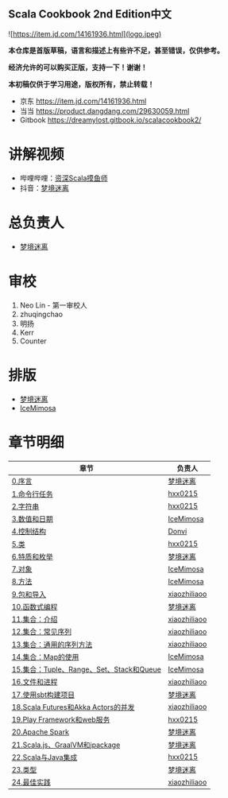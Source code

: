 Scala Cookbook 2nd Edition中文
---
![https://item.jd.com/14161936.html](logo.jpeg)

**本仓库是首版草稿，语言和描述上有些许不足，甚至错误，仅供参考。**

**经济允许的可以购买正版，支持一下！谢谢！**

**本初稿仅供于学习用途，版权所有，禁止转载！**

- 京东 https://item.jd.com/14161936.html
- 当当 https://product.dangdang.com/29630059.html
- Gitbook https://dreamylost.gitbook.io/scalacookbook2/

# 讲解视频
- 哔哩哔哩：[资深Scala摸鱼师](https://space.bilibili.com/60152799)
- 抖音：[梦境迷离](https://m.douyin.com/share/user/MS4wLjABAAAAhqbonLqrR1L8jMW_90iRgxbRnXKnCFbDGNZE5Prwfno)

# 总负责人

- [梦境迷离](https://github.com/jxnu-liguobin)

# 审校

1. Neo Lin - 第一审校人
2. zhuqingchao
3. 明扬
4. Kerr
5. Counter

# 排版

- [梦境迷离](https://github.com/jxnu-liguobin)
- [IceMimosa](https://github.com/IceMimosa)

# 章节明细

| 章节                                                                          | 负责人                                             |
|-----------------------------------------------------------------------------|-------------------------------------------------|
| [0.序言](0.序言.md)                                                             | [梦境迷离](https://github.com/jxnu-liguobin)        |
| [1.命令行任务](./1.命令行任务.md)                                                     | [hxx0215](https://github.com/hxx0215)           |
| [2.字符串](./2.字符串.md)                                                         | [hxx0215](https://github.com/hxx0215)           |
| [3.数值和日期](./3.数值和日期.md)                                                     | [IceMimosa](https://github.com/IceMimosa)       |
| [4.控制结构](./4.控制结构.md)                                                       | [Donvi](https://github.com/Donvi)               |
| [5.类](./5.类.md)                                                             | [hxx0215](https://github.com/hxx0215)           |
| [6.特质和枚举](./6.特质和枚举.md)                                                     | [梦境迷离](https://github.com/jxnu-liguobin)        |
| [7.对象](./7.对象.md)                                                           | [IceMimosa](https://github.com/IceMimosa)       |
| [8.方法](./8.方法.md)                                                           | [IceMimosa](https://github.com/IceMimosa)       |
| [9.包和导入](./9.包和导入.md)                                                       | [xiaozhiliaoo](https://github.com/xiaozhiliaoo) |
| [10.函数式编程](./10.函数式编程.md)                                                   | [梦境迷离](https://github.com/jxnu-liguobin)        |
| [11.集合：介绍](./11.集合：介绍.md)                                                   | [xiaozhiliaoo](https://github.com/xiaozhiliaoo) |
| [12.集合：常见序列](./12.集合：常见序列类.md)                                              | [xiaozhiliaoo](https://github.com/xiaozhiliaoo) |
| [13.集合：通用的序列方法](13.集合：常见序列方法.md)                                            | [xiaozhiliaoo](https://github.com/xiaozhiliaoo) |
| [14.集合：Map的使用](./14.集合：Map的使用.md)                                           | [IceMimosa](https://github.com/IceMimosa)       |
| [15.集合：Tuple、Range、Set、Stack和Queue](./15.集合：Tuple、Range、Set、Stack和Queue.md) | [IceMimosa](https://github.com/IceMimosa)       |
| [16.文件和进程](./16.文件和进程.md)                                                   | [xiaozhiliaoo](https://github.com/xiaozhiliaoo) |
| [17.使用sbt构建项目](./17.使用sbt构建项目.md)                                           | [梦境迷离](https://github.com/jxnu-liguobin)        |
| [18.Scala Futures和Akka Actors的并发](./18.Scala%20Futures和Akka%20Actors的并发.md) | [xiaozhiliaoo](https://github.com/xiaozhiliaoo) |
| [19.Play Framework和web服务](./19.Play%20框架和%20Web%20服务.md)                    | [hxx0215](https://github.com/hxx0215)           |
| [20.Apache Spark](./20.Apache%20Spark.md)                                   | [梦境迷离](https://github.com/jxnu-liguobin)        |
| [21.Scala.js、GraalVM和jpackage](./21.Scala.js、GraalVM和jpackage)              | [梦境迷离](https://github.com/jxnu-liguobin)        |
| [22.Scala与Java集成](./22.Scala与Java集成)                                        | [hxx0215](https://github.com/hxx0215)           |
| [23.类型](./23.类型.md)                                                         | [梦境迷离](https://github.com/jxnu-liguobin)        |
| [24.最佳实践](./24.最佳实践.md)                                                     | [xiaozhiliaoo](https://github.com/xiaozhiliaoo) |

